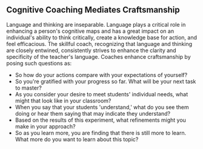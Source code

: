 ## Cognitive Coaching Mediates Craftsmanship

Language and thinking are inseparable. Language plays a critical role in enhancing a person's cognitive maps and has a great impact on an individual's ability to think critically, create a knowledge base for action, and feel efficacious. The skillful coach, recognizing that language and thinking are closely entwined, consistently strives to enhance the clarity and specificity of the teacher's language. Coaches enhance craftsmanship by posing such questions as:

- So how do your actions compare with your expectations of yourself?
- So you're gratified with your progress so far. What will be your next task to master?
- As you consider your desire to meet students' individual needs, what might that look like in your classroom?
- When you say that your students 'understand,' what do you see them doing or hear them saying that may indicate they understand?
- Based on the results of this experiment, what refinements might you make in your approach?
- So as you learn more, you are finding that there is still more to learn. What more do you want to learn about this topic?